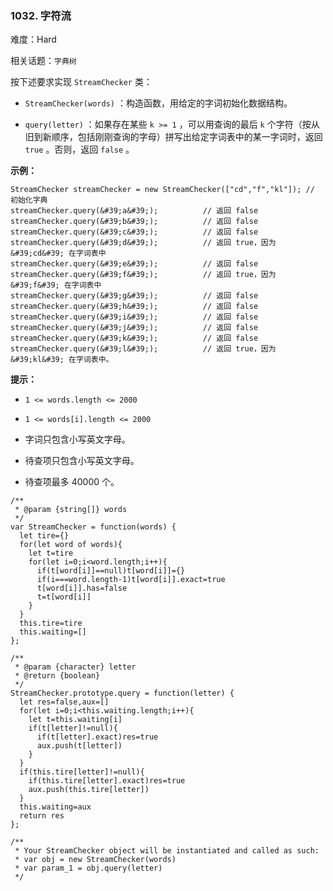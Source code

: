 ### 1032. 字符流

难度：Hard

相关话题：`字典树`

按下述要求实现  `StreamChecker`  类：




* `StreamChecker(words)` ：构造函数，用给定的字词初始化数据结构。

* `query(letter)` ：如果存在某些  `k >= 1` ，可以用查询的最后  `k` 个字符（按从旧到新顺序，包括刚刚查询的字母）拼写出给定字词表中的某一字词时，返回  `true` 。否则，返回  `false` 。









**示例：** 





```
StreamChecker streamChecker = new StreamChecker(["cd","f","kl"]); // 初始化字典
streamChecker.query(&#39;a&#39;);          // 返回 false
streamChecker.query(&#39;b&#39;);          // 返回 false
streamChecker.query(&#39;c&#39;);          // 返回 false
streamChecker.query(&#39;d&#39;);          // 返回 true，因为 &#39;cd&#39; 在字词表中
streamChecker.query(&#39;e&#39;);          // 返回 false
streamChecker.query(&#39;f&#39;);          // 返回 true，因为 &#39;f&#39; 在字词表中
streamChecker.query(&#39;g&#39;);          // 返回 false
streamChecker.query(&#39;h&#39;);          // 返回 false
streamChecker.query(&#39;i&#39;);          // 返回 false
streamChecker.query(&#39;j&#39;);          // 返回 false
streamChecker.query(&#39;k&#39;);          // 返回 false
streamChecker.query(&#39;l&#39;);          // 返回 true，因为 &#39;kl&#39; 在字词表中。
```






**提示：** 




* `1 <= words.length <= 2000`

* `1 <= words[i].length <= 2000`

* 字词只包含小写英文字母。

* 待查项只包含小写英文字母。

* 待查项最多 40000 个。






```
/**
 * @param {string[]} words
 */
var StreamChecker = function(words) {
  let tire={}
  for(let word of words){
    let t=tire
    for(let i=0;i<word.length;i++){
      if(t[word[i]]==null)t[word[i]]={}
      if(i===word.length-1)t[word[i]].exact=true
      t[word[i]].has=false
      t=t[word[i]]
    }
  }
  this.tire=tire
  this.waiting=[]
};

/** 
 * @param {character} letter
 * @return {boolean}
 */
StreamChecker.prototype.query = function(letter) {
  let res=false,aux=[]
  for(let i=0;i<this.waiting.length;i++){
    let t=this.waiting[i]
    if(t[letter]!=null){
      if(t[letter].exact)res=true
      aux.push(t[letter])
    }
  }
  if(this.tire[letter]!=null){
    if(this.tire[letter].exact)res=true 
    aux.push(this.tire[letter])
  }
  this.waiting=aux
  return res
};

/** 
 * Your StreamChecker object will be instantiated and called as such:
 * var obj = new StreamChecker(words)
 * var param_1 = obj.query(letter)
 */



```

